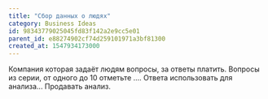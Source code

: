 ```yaml
---
title: "Сбор данных о людях"
category: Business Ideas
id: 98343779025045fd83f142a2e9cc5e01
parent_id: e88274902cf74d259101971a3bf81300
created_at: 1547934173000
---
```


Компания которая задаёт людям вопросы, за ответы платить. Вопросы из серии, от одного до 10 отметьте .... Ответа использовать для анализа... Продавать анализ.
    